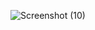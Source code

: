 ![Screenshot (10)](https://user-images.githubusercontent.com/68183250/136910203-c7d69083-21f0-4ae0-b603-69e751a5ae85.png)
